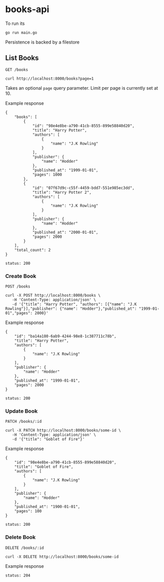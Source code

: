 # books-api

To run its

`go run main.go`

Persistence is backed by a filestore

## List Books

`GET /books`

```
curl http://localhost:8000/books?page=1
```

Takes an optional `page` query parameter. Limit per page is currently set at 10.

Example response


```
{
    "books": [
        {
            "id": "98e4e8be-a790-41cb-8555-899e58840d20",
            "title": "Harry Potter",
            "authors": [
                {
                    "name": "J.K Rowling"
                }
            ],
            "publisher": {
                "name": "Hodder"
            },
            "published_at": "1999-01-01",
            "pages": 1000
        },
        {
            "id": "07f67d9c-c55f-4459-bdd7-551e985ec3dd",
            "title": "Harry Potter 2",
            "authors": [
                {
                    "name": "J.K Rowling"
                }
            ],
            "publisher": {
                "name": "Hodder"
            },
            "published_at": "2000-01-01",
            "pages": 2000
        }
    ],
    "total_count": 2
}
```
```
status: 200
```

### Create Book

`POST /books`

```
curl -X POST http://localhost:8000/books \
   -H 'Content-Type: application/json' \
   -d '{"title": "Harry Potter", "authors": [{"name": "J.K Rowling"}],"publisher": {"name": "Hodder"},"published_at": "1999-01-01","pages": 2000}'
```

Example response

```
{
    "id": "ba14a180-6ab9-4244-98e8-1c387711c78b",
    "title": "Harry Potter",
    "authors": [
        {
            "name": "J.K Rowling"
        }
    ],
    "publisher": {
        "name": "Hodder"
    },
    "published_at": "1999-01-01",
    "pages": 2000
}
```

```
status: 200
```

### Update Book

`PATCH /books/:id`

```
curl -X PATCH http://localhost:8000/books/some-id \
   -H 'Content-Type: application/json' \
   -d '{"title": "Goblet of Fire"}'
```

Example response

```
{
    "id": "98e4e8be-a790-41cb-8555-899e58840d20",
    "title": "Goblet of Fire",
    "authors": [
        {
            "name": "J.K Rowling"
        }
    ],
    "publisher": {
        "name": "Hodder"
    },
    "published_at": "1900-01-01",
    "pages": 100
}
```

```
status: 200
```

### Delete Book

`DELETE /books/:id`

```
curl -X DELETE http://localhost:8000/books/some-id
```

Example response

```
status: 204
```


